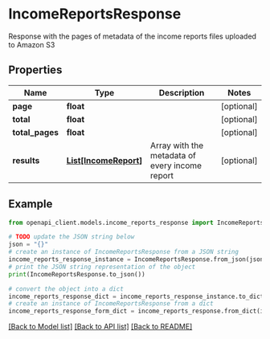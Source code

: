 # IncomeReportsResponse

Response with the pages of metadata of the income reports files uploaded to Amazon S3

## Properties

Name | Type | Description | Notes
------------ | ------------- | ------------- | -------------
**page** | **float** |  | [optional] 
**total** | **float** |  | [optional] 
**total_pages** | **float** |  | [optional] 
**results** | [**List[IncomeReport]**](IncomeReport.md) | Array with the metadata of every income report | [optional] 

## Example

```python
from openapi_client.models.income_reports_response import IncomeReportsResponse

# TODO update the JSON string below
json = "{}"
# create an instance of IncomeReportsResponse from a JSON string
income_reports_response_instance = IncomeReportsResponse.from_json(json)
# print the JSON string representation of the object
print(IncomeReportsResponse.to_json())

# convert the object into a dict
income_reports_response_dict = income_reports_response_instance.to_dict()
# create an instance of IncomeReportsResponse from a dict
income_reports_response_form_dict = income_reports_response.from_dict(income_reports_response_dict)
```
[[Back to Model list]](../README.md#documentation-for-models) [[Back to API list]](../README.md#documentation-for-api-endpoints) [[Back to README]](../README.md)


